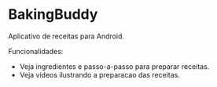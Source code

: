 # BakingBuddy
Aplicativo de receitas para Android.

Funcionalidades:
* Veja ingredientes e passo-a-passo para preparar receitas.
* Veja videos ilustrando a preparacao das receitas.

